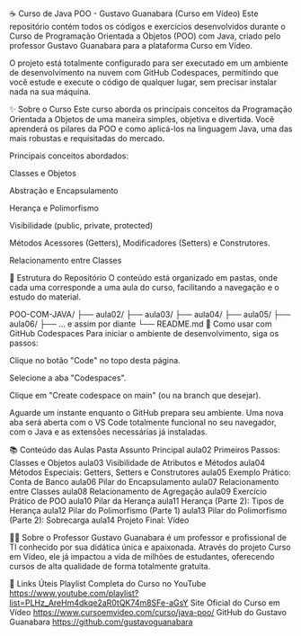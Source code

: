☕ Curso de Java POO - Gustavo Guanabara (Curso em Vídeo)
Este repositório contém todos os códigos e exercícios desenvolvidos durante o Curso de Programação Orientada a Objetos (POO) com Java, criado pelo professor Gustavo Guanabara para a plataforma Curso em Vídeo.

O projeto está totalmente configurado para ser executado em um ambiente de desenvolvimento na nuvem com GitHub Codespaces, permitindo que você estude e execute o código de qualquer lugar, sem precisar instalar nada na sua máquina.

✨ Sobre o Curso
Este curso aborda os principais conceitos da Programação Orientada a Objetos de uma maneira simples, objetiva e divertida. Você aprenderá os pilares da POO e como aplicá-los na linguagem Java, uma das mais robustas e requisitadas do mercado.

Principais conceitos abordados:

Classes e Objetos

Abstração e Encapsulamento

Herança e Polimorfismo

Visibilidade (public, private, protected)

Métodos Acessores (Getters), Modificadores (Setters) e Construtores.

Relacionamento entre Classes

📂 Estrutura do Repositório
O conteúdo está organizado em pastas, onde cada uma corresponde a uma aula do curso, facilitando a navegação e o estudo do material.

POO-COM-JAVA/
├── aula02/
├── aula03/
├── aula04/
├── aula05/
├── aula06/
├── ... e assim por diante
└── README.md
🚀 Como usar com GitHub Codespaces
Para iniciar o ambiente de desenvolvimento, siga os passos:

Clique no botão "Code" no topo desta página.

Selecione a aba "Codespaces".

Clique em "Create codespace on main" (ou na branch que desejar).

Aguarde um instante enquanto o GitHub prepara seu ambiente. Uma nova aba será aberta com o VS Code totalmente funcional no seu navegador, com o Java e as extensões necessárias já instaladas.

📚 Conteúdo das Aulas
Pasta	Assunto Principal
aula02	Primeiros Passos: Classes e Objetos
aula03	Visibilidade de Atributos e Métodos
aula04	Métodos Especiais: Getters, Setters e Construtores
aula05	Exemplo Prático: Conta de Banco
aula06	Pilar do Encapsulamento
aula07	Relacionamento entre Classes
aula08	Relacionamento de Agregação
aula09	Exercício Prático de POO
aula10	Pilar da Herança
aula11	Herança (Parte 2): Tipos de Herança
aula12	Pilar do Polimorfismo (Parte 1)
aula13	Pilar do Polimorfismo (Parte 2): Sobrecarga
aula14	Projeto Final: Vídeo

👨‍🏫 Sobre o Professor
Gustavo Guanabara é um professor e profissional de TI conhecido por sua didática única e apaixonada. Através do projeto Curso em Vídeo, ele já impactou a vida de milhões de estudantes, oferecendo cursos de alta qualidade de forma totalmente gratuita.

🔗 Links Úteis
Playlist Completa do Curso no YouTube
https://www.youtube.com/playlist?list=PLHz_AreHm4dkqe2aR0tQK74m8SFe-aGsY
Site Oficial do Curso em Vídeo
https://www.cursoemvideo.com/curso/java-poo/
GitHub do Gustavo Guanabara
https://github.com/gustavoguanabara